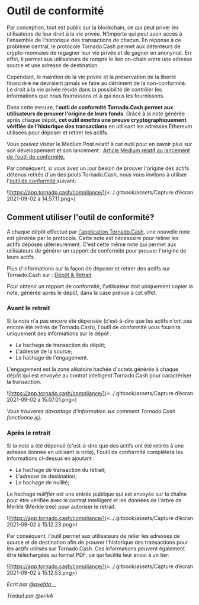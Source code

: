 # Outil de conformité

Par conception, tout est public sur la blockchain, ce qui peut priver les utilisateurs de leur droit à la vie privée. N'importe qui peut avoir accès à l'ensemble de l'historique des transactions de chacun. En réponse à ce problème central, le protocole Tornado.Cash permet aux détenteurs de crypto-monnaies de regagner leur vie privée et de gagner en anonymat. En effet, il permet aux utilisateurs de rompre le lien on-chain entre une adresse source et une adresse de destination.

Cependant, le maintien de la vie privée et la préservation de la liberté financière ne devraient jamais se faire au détriment de la non-conformité. Le droit à la vie privée réside dans la possibilité de contrôler les informations que nous fournissons et à qui nous les fournissons.

Dans cette mesure, l'**outil de conformité Tornado.Cash** **permet aux utilisateurs de prouver l'origine de leurs fonds**. Grâce à la note générée après chaque dépôt, **cet outil émettra une preuve cryptographiquement vérifiée de l'historique des transactions** en utilisant les adresses Ethereum utilisées pour déposer et retirer les actifs.

Vous pouvez visiter le Medium Post relatif à cet outil pour en savoir plus sur son développement et son lancement : [Article Medium relatif au lancement de l'outil de conformité.](compliance-tool.md#how-to-use-the-compliance-tool)

Par conséquent, si vous avez un jour besoin de prouver l'origine des actifs détenus retirés d'un des pools Tornado.Cash, nous vous invitons à utiliser l'[outil de conformité ](compliance-tool.md#how-to-use-the-compliance-tool)suivant:

![https://app.tornado.cash/compliance/](<../.gitbook/assets/Capture d’écran 2021-09-02 à 14.57.11.png>)

## Comment utiliser l'outil de conformité?

A chaque dépôt effectué par [l'application Tornado.Cash](https://app.tornado.cash), une nouvelle note est générée par le protocole. Cette note est nécessaire pour retirer les actifs déposés ultérieurement. C'est cette même note qui permet aux utilisateurs de générer un rapport de conformité pour prouver l'origine de leurs actifs.

Plus d'informations sur la façon de déposer et retirer des actifs sur Tornado.Cash sur : [Dépôt & Retrait](deposit-withdraw.md).&#x20;

Pour obtenir un rapport de conformité, l'utilisateur doit uniquement copier la note, générée après le dépôt, dans la case prévue à cet effet.

### Avant le retrait

Si la note n'a pas encore été dépensée (c'est-à-dire que les actifs n'ont pas encore été retirés de Tornado.Cash), l'outil de conformité vous fournira uniquement des informations sur le dépôt :&#x20;

* Le hachage de transaction du dépôt;
* L'adresse de la source;
* Le hachage de l'engagement.

L'engagement est la zone aléatoire hachée d'octets générée à chaque dépôt qui est envoyée au contrat intelligent Tornado.Cash pour caractériser la transaction.

![https://app.tornado.cash/compliance/](<../.gitbook/assets/Capture d’écran 2021-09-02 à 15.07.01.png>)

_Vous trouverez davantage d'information sur comment Tornado.Cash fonctionne_ [_ici_](../general/how-does-tornado.cash-work.md)_._

### Après le retrait

Si la note a été dépensé (c'est-à-dire que des actifs ont été retirés à une adresse donnée en utilisant la note), l'outil de conformité complétera les informations ci-dessus en ajoutant :

* Le hachage de transaction du retrait;
* L'adresse de destination;
* Le hachage de nullité;

Le hachage _nullifier_ est une entrée publique qui est envoyée sur la chaîne pour être vérifiée avec le contrat intelligent et les données de l'arbre de Merkle (Merkle tree) pour autoriser le retrait.

![https://app.tornado.cash/compliance/](<../.gitbook/assets/Capture d’écran 2021-09-02 à 15.12.23.png>)

Par conséquent, l'outil permet aux utilisateurs de relier les adresses de source et de destination afin de prouver l'historique des transactions pour les actifs utilisés sur Tornado.Cash. Ces informations peuvent également être téléchargées au format PDF, ce qui facilite leur envoi à un tier:

![https://app.tornado.cash/compliance/](<../.gitbook/assets/Capture d’écran 2021-09-02 à 15.12.53.png>)

_Écrit par_ [_@ayefda_](https://torn.community/u/ayefda)__

_Traduit par @erikA_
